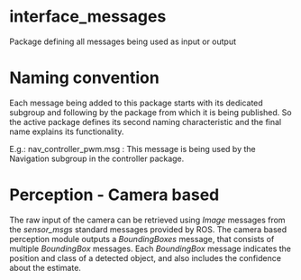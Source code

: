 # interface_messages
Package defining all messages being used as input or output

# Naming convention
Each message being added to this package starts with its dedicated subgroup and following by the package from which it is being published. So the active package defines its second naming characteristic and the final name explains its functionality.

E.g.:
nav_controller_pwm.msg : This message is being used by the Navigation subgroup in the controller package.

# Perception - Camera based

The raw input of the camera can be retrieved using *Image* messages from the *sensor_msgs* standard messages provided by ROS. The camera based perception module outputs a *BoundingBoxes* message, that consists of multiple *BoundingBox* messages. Each *BoundingBox* message indicates the position and class of a detected object, and also includes the confidence about the estimate.
